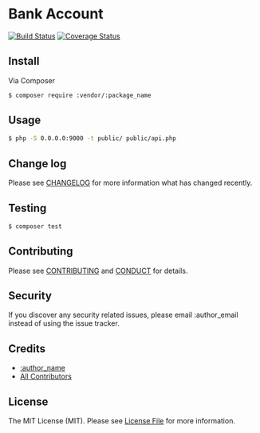 # Bank Account

[![Build Status](https://travis-ci.org/vasildakov/bank.svg?branch=master)](https://travis-ci.org/vasildakov/bank)
[![Coverage Status](https://coveralls.io/repos/github/vasildakov/bank/badge.svg?branch=master)](https://coveralls.io/github/vasildakov/bank?branch=master)

## Install

Via Composer

``` bash
$ composer require :vendor/:package_name
```

## Usage

``` bash
$ php -S 0.0.0.0:9000 -t public/ public/api.php
```

## Change log

Please see [CHANGELOG](CHANGELOG.md) for more information what has changed recently.

## Testing

``` bash
$ composer test
```

## Contributing

Please see [CONTRIBUTING](CONTRIBUTING.md) and [CONDUCT](CONDUCT.md) for details.

## Security

If you discover any security related issues, please email :author_email instead of using the issue tracker.

## Credits

- [:author_name][link-author]
- [All Contributors][link-contributors]

## License

The MIT License (MIT). Please see [License File](LICENSE.md) for more information.


[link-packagist]: https://packagist.org/packages/:vendor/:package_name
[link-travis]: https://travis-ci.org/:vendor/:package_name
[link-scrutinizer]: https://scrutinizer-ci.com/g/:vendor/:package_name/code-structure
[link-code-quality]: https://scrutinizer-ci.com/g/:vendor/:package_name
[link-downloads]: https://packagist.org/packages/:vendor/:package_name
[link-author]: https://github.com/:author_username
[link-contributors]: ../../contributors